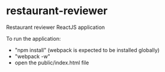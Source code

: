 # restaurant-reviewer
Restaurant reviewer ReactJS application

To run the application:
 - "npm install" (webpack is expected to be installed globally)
 - "webpack -w"
 - open the public/index.html file
